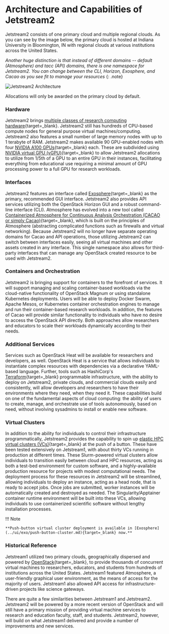 # Architecture and Capabilities of Jetstream2

Jetstream2 consists of one primary cloud and multiple regional clouds. As you can see by the image below, the primary cloud is hosted at Indiana University in Bloomington, IN with regional clouds at various institutions across the United States.

*Another huge distinction is that instead of different domains -- default (Atmosphere) and tacc (API) domains, there is one namespace for Jetstream2. You can change between the CLI, Horizon, Exosphere, and Cacao as you see fit to manage your resources*
{: .note}

![Jetstream2 Architecture](../images/Jetstream2-architecture_Nov22.png)

Allocations will only be awarded on the primary cloud by default.

### Hardware

Jetstream2 brings [multiple classes of research computing hardware](config.md){target=_blank}. Jetstream2 still has hundreds of CPU-based compute nodes for general purpose virtual machines/computing. Jetstream2 also features a small number of large memory nodes with up to 1 terabyte of RAM. Jetstream2 makes available 90 GPU-enabled nodes with four [NVIDIA A100 GPUs](https://www.nvidia.com/en-us/data-center/a100/){target=_blank} each. These are subdivided using [NVIDIA virtual GPU (vGPU)](https://www.nvidia.com/en-us/data-center/virtual-solutions/){target=_blank} to allow Jetstream2 allocations to utilize from 1/5th of a GPU to an entire GPU in their instances, facilitating everything from educational use requiring a minimal amount of GPU processing power to a full GPU for research workloads.

### Interfaces

Jetstream2 features an interface called [Exosphere](../ui/exo/exo.md){target=_blank} as the primary, recommended GUI interface. Jetstream2 also provides API services utilizing both the OpenStack Horizon GUI and a robust command-line interface (CLI). Atmosphere has evolved into a new tool called [Containerized Atmosphere for Continuous Analysis Orchestration (CACAO or simply Cacao)](../ui/cacao/intro.md){target=_blank}, which is built on the principles of Atmosphere (abstracting complicated functions such as firewalls and virtual networking). Because Jetstream2 will no longer have separate operating domains for Cacao and API operations, those utilizing Jetstream2 can switch between interfaces easily, seeing all virtual machines and other assets created in any interface. This single namespace also allows for third-party interfaces that can manage any OpenStack created resource to be used with Jetstream2.

### Containers and Orchestration

Jetstream2 is bringing support for containers to the forefront of services. It will support managing and scaling container-based workloads via the cloud-native functionality of OpenStack Magnum or using standalone Kubernetes deployments. Users will be able to deploy Docker Swarm, Apache Mesos, or Kubernetes container orchestration engines to manage and run their container-based research workloads. In addition, the features of Cacao will provide similar functionality to individuals who have no desire to access the OpenStack API directly. Both approaches allow researchers and educators to scale their workloads dynamically according to their needs.

### Additional Services

Services such as OpenStack Heat will be available for researchers and developers, as well. OpenStack Heat is a service that allows individuals to instantiate complex resources with dependencies via a declarative YAML-based language. Further, tools such as HashiCorp's [Terraform](https://www.terraform.io/){target=_blank} programmable infrastructure, with the ability to deploy on Jetstream2, private clouds, and commercial clouds easily and consistently, will allow developers and researchers to have their environments where they need, when they need it. These capabilities build on one of the fundamental aspects of cloud computing: the ability of users to create, manage, and orchestrate use of tools autonomously, based on need, without involving sysadmins to install or enable new software.

### Virtual Clusters

In addition to the ability for individuals to control their infrastructure programmatically, Jetstream2 provides the capability to spin up [elastic HPC virtual clusters (VCs)](https://xcri-docs.readthedocs.io/en/latest/toolkits/vc-installation/){target=_blank} at the push of a button. These have been tested extensively on Jetstream1, with about thirty VCs running in production at different times. These Slurm-powered virtual clusters allow individuals to transition easily between cloud and HPC resources, acting as both a test-bed environment for custom software, and a highly-available production resource for projects with modest computational needs. The deployment process for these resources in Jetstream2 will be streamlined, allowing individuals to deploy an instance, acting as a head node, that is ready to accept jobs. Once jobs are submitted, worker instances will be automatically created and destroyed as needed. The Singularity/Apptainer container runtime environment will be built into these VCs, allowing individuals to use containerized scientific software without lengthy installation processes.

!!! Note

    **Push-button virtual cluster deployment is available in [Exosphere](../ui/exo/push-button-cluster.md){target=_blank} now.**

### Historical Reference

Jetstream1 utilized two primary clouds, geographically dispersed and powered by [OpenStack](https://www.openstack.org/){target=_blank}, to provide thousands of concurrent virtual machines to researchers, educators, and students from hundreds of institutions across the United States. Jetstream1 featured Atmosphere, a user-friendly graphical user environment, as the means of access for the majority of users. Jetstream1 also allowed API access for infrastructure-driven projects like science gateways.

There are quite a few similarities between Jetstream1 and Jetstream2. Jetstream2 will be powered by a more recent version of OpenStack and will still have a primary mission of providing virtual machine services to research and education faculty, staff, and students. Jetstream2, however, will build on what Jetstream1 delivered and provide a number of improvements and new services.
